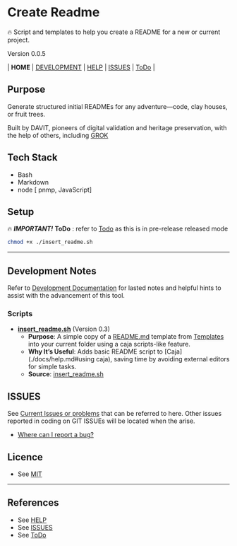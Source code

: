 # Create Readme

🔥 Script and templates to help you create a README for a new or current project.

Version 0.0.5

| **HOME** | [DEVELOPMENT](./docs/Development.md)  | [HELP](./docs/help.md) | [ISSUES](./docs/issues.md) | [ToDo](./docs/ToDo.md) |

## Purpose

Generate structured initial READMEs for any adventure—code, clay houses, or fruit trees.

Built by DAVIT, pioneers of digital validation and heritage preservation, with the help of others, including [GROK](https://x.ai/)

## Tech Stack

- Bash
- Markdown
- node [ pnmp, JavaScript]

## Setup

🔥 ***IMPORTANT!***   **ToDo** : refer to  [Todo](./docs/ToDo.md) as this is in pre-release released mode

```bash
chmod +x ./insert_readme.sh
```

---

## Development Notes

Refer to [Development Documentation](./docs/Development.md) for lasted notes and helpful hints to assist with the advancement of this tool.

### Scripts

- [**insert_readme.sh**](./scripts/insert_readme.sh) (Version 0.3)
  - **Purpose**: A simple copy of a [README.md](./src/Templates/README_0.md) template from [Templates](./src/Templates/) into your current folder using a caja scripts-like feature.
  - **Why It’s Useful**: Adds basic README script to [Caja](./docs/help.md#using caja), saving time by avoiding external editors for simple tasks.
  - **Source**: [insert_readme.sh](./srcipts/insert_readme.sh)

## ISSUES

See [Current Issues or problems](./docs/issues.md) that can be referred to here. Other issues reported in coding on GIT ISSUEs will be located when the arise. 

- [Where can I report a bug?](./docs/issues.md#reporting)

## Licence

- See [MIT](./LICENSE)


---

## References

- See [HELP](docs/help.md)
- See [ISSUES](docs/issues.md)
- See [ToDo](docs/ToDo.md)
